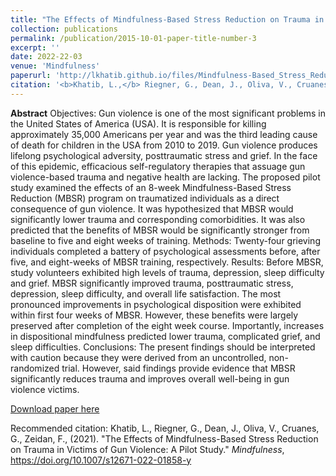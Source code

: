 ```yaml
---
title: "The Effects of Mindfulness-Based Stress Reduction on Trauma in Victims of Gun Violence: A Pilot Study"
collection: publications
permalink: /publication/2015-10-01-paper-title-number-3
excerpt: ''
date: 2022-22-03
venue: 'Mindfulness'
paperurl: 'http://lkhatib.github.io/files/Mindfulness-Based_Stress_Reduction_Trauma_Victims_Gun_Violence.pdf'
citation: '<b>Khatib, L.,</b> Riegner, G., Dean, J., Oliva, V., Cruanes, G., Zeidan, F., (2022). &quot;The Effects of Mindfulness-Based Stress Reduction on Trauma in Victims of Gun Violence: A Pilot Study.&quot; <i>Mindfulness</i>, https://doi.org/10.1007/s12671-022-01858-y'
---
```

<b>Abstract</b> Objectives: Gun violence is one of the most significant problems in the United States of America (USA). It is responsible for killing approximately 35,000 Americans per year and was the third leading cause of death for children in the USA from 2010 to 2019. Gun violence produces lifelong psychological adversity, posttraumatic stress and grief. In the face of this epidemic, efficacious self-regulatory therapies that assuage gun violence-based trauma and negative health are lacking. The proposed pilot study examined the effects of an 8-week Mindfulness-Based Stress Reduction (MBSR) program on traumatized individuals as a direct consequence of gun violence. It was hypothesized that MBSR would significantly lower trauma and corresponding comorbidities. It was also predicted that the benefits of MBSR would be significantly stronger from baseline to five and eight weeks of training.
Methods: Twenty-four grieving individuals completed a battery of psychological assessments before, after five, and eight-weeks of MBSR training, respectively. 
Results: Before MBSR, study volunteers exhibited high levels of trauma, depression, sleep difficulty and grief. MBSR significantly improved trauma, posttraumatic stress, depression, sleep difficulty, and overall life satisfaction. The most pronounced improvements in psychological disposition were exhibited within first four weeks of MBSR. However, these benefits were largely preserved after completion of the eight week course. Importantly, increases in dispositional mindfulness predicted lower trauma, complicated grief, and sleep difficulties. 
Conclusions: The present findings should be interpreted with caution because they were derived from an uncontrolled, non-randomized trial. However, said findings provide evidence that MBSR significantly reduces trauma and improves overall well-being in gun violence victims.

[Download paper here](http://lkhatib.github.io/files/Mindfulness-Based_Stress_Reduction_Trauma_Victims_Gun_Violence.pdf)

Recommended citation: Khatib, L., Riegner, G., Dean, J., Oliva, V., Cruanes, G., Zeidan, F., (2021). &quot;The Effects of Mindfulness-Based Stress Reduction on Trauma in Victims of Gun Violence: A Pilot Study.&quot; <i>Mindfulness</i>, https://doi.org/10.1007/s12671-022-01858-y
